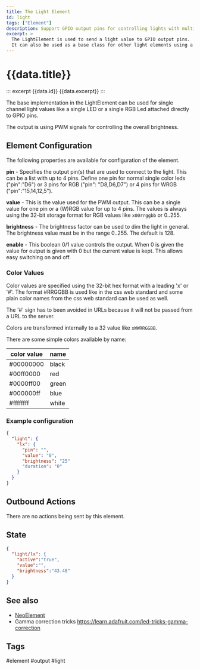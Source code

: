 ```yaml
---
title: The Light Element
id: light
tags: ["Element"]
description: Support GPIO output pins for controlling lights with multiple color channels.
excerpt: >
  The LightElement is used to send a light value to GPIO output pins.
  It can also be used as a base class for other light elements using a specific chip or protocol.
---
```


# {{data.title}}

::: excerpt {{data.id}}
{{data.excerpt}}
:::

The base implementation in the LightElement can be used for single channel light values like a single LED or a single RGB Led attached directly to GPIO pins.

The output is using PWM signals for controlling the overall brightness.

## Element Configuration

The following properties are available for configuration of the element.

<object data="/element.svg?light" type="image/svg+xml"></object>

**pin** - Specifies the output pin(s) that are used to connect to the light. This can be a list with up to 4 pins. 
Define one pin for normal single color leds ("pin":"D6") or 3 pins for RGB ("pin": "D8,D6,D7") or 4 pins for WRGB ("pin":"15,14,12,5").
 
**value** - This is the value used for the PWM output. This can be a single value for one pin or a (W)RGB value for up to 4 pins. The values is always using the 32-bit storage format for RGB values like `x00rrggbb` or 0..255.

**brightness** - The brightness factor can be used to dim the light in general. The brightness value must be in the range 0..255. The default is 128.

**enable** - This boolean 0/1 value controls the output. When 0 is given the value for output is given with 0 but the current value is kept. This allows easy switching on and off.


### Color Values

Color values are specified using the 32-bit hex format with a leading 'x' or '#'.
The format #RRGGBB is used like in the css web standard and some plain color names from the css web standard can be used as well.

The '#' sign has to been avoided in URLs because it will not be passed from a URL to the server.

Colors are transformed internally to a 32 value like `xWWRRGGBB`. 

There are some simple colors available by name:

| color value | name  |
| ----------- | ----- |
| #00000000   | black |
| #00ff0000   | red   |
| #0000ff00   | green |
| #000000ff   | blue  |
| #ffffffff   | white |


### Example configuration

```json
{
  "light": {
    "lx": {
      "pin": "",
      "value": "0",
      "brightness": "25"
      "duration": "0"
    }
  }
}
```


## Outbound Actions

There are no actions being sent by this element.


## State

```json
{
  "light/lx": {
    "active":"true",
    "value":"",
    "brightness":"43.48"
  }
}
```


## See also

* [NeoElement](/elements/neo.md)
* Gamma correction tricks <https://learn.adafruit.com/led-tricks-gamma-correction>


## Tags
#element #output #light